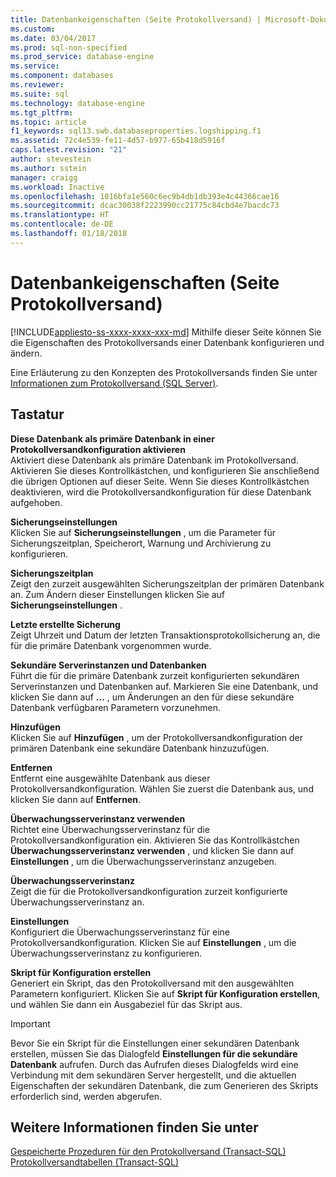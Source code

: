 ```yaml
---
title: Datenbankeigenschaften (Seite Protokollversand) | Microsoft-Dokumentation
ms.custom: 
ms.date: 03/04/2017
ms.prod: sql-non-specified
ms.prod_service: database-engine
ms.service: 
ms.component: databases
ms.reviewer: 
ms.suite: sql
ms.technology: database-engine
ms.tgt_pltfrm: 
ms.topic: article
f1_keywords: sql13.swb.databaseproperties.logshipping.f1
ms.assetid: 72c4e539-fe11-4d57-b977-65b418d5916f
caps.latest.revision: "21"
author: stevestein
ms.author: sstein
manager: craigg
ms.workload: Inactive
ms.openlocfilehash: 1016bfa1e560c6ec9b4db1db393e4c44366cae16
ms.sourcegitcommit: dcac30038f2223990cc21775c84cbd4e7bacdc73
ms.translationtype: HT
ms.contentlocale: de-DE
ms.lasthandoff: 01/18/2018
---
```

# <a name="database-properties-transaction-log-shipping-page"></a>Datenbankeigenschaften (Seite Protokollversand)
[!INCLUDE[appliesto-ss-xxxx-xxxx-xxx-md](../../includes/appliesto-ss-xxxx-xxxx-xxx-md.md)] Mithilfe dieser Seite können Sie die Eigenschaften des Protokollversands einer Datenbank konfigurieren und ändern.  
  
 Eine Erläuterung zu den Konzepten des Protokollversands finden Sie unter [Informationen zum Protokollversand &#40;SQL Server&#41;](../../database-engine/log-shipping/about-log-shipping-sql-server.md).  
  
## <a name="options"></a>Tastatur  
 **Diese Datenbank als primäre Datenbank in einer Protokollversandkonfiguration aktivieren**  
 Aktiviert diese Datenbank als primäre Datenbank im Protokollversand. Aktivieren Sie dieses Kontrollkästchen, und konfigurieren Sie anschließend die übrigen Optionen auf dieser Seite. Wenn Sie dieses Kontrollkästchen deaktivieren, wird die Protokollversandkonfiguration für diese Datenbank aufgehoben.  
  
 **Sicherungseinstellungen**  
 Klicken Sie auf **Sicherungseinstellungen** , um die Parameter für Sicherungszeitplan, Speicherort, Warnung und Archivierung zu konfigurieren.  
  
 **Sicherungszeitplan**  
 Zeigt den zurzeit ausgewählten Sicherungszeitplan der primären Datenbank an. Zum Ändern dieser Einstellungen klicken Sie auf **Sicherungseinstellungen** .  
  
 **Letzte erstellte Sicherung**  
 Zeigt Uhrzeit und Datum der letzten Transaktionsprotokollsicherung an, die für die primäre Datenbank vorgenommen wurde.  
  
 **Sekundäre Serverinstanzen und Datenbanken**  
 Führt die für die primäre Datenbank zurzeit konfigurierten sekundären Serverinstanzen und Datenbanken auf. Markieren Sie eine Datenbank, und klicken Sie dann auf **...** , um Änderungen an den für diese sekundäre Datenbank verfügbaren Parametern vorzunehmen.  
  
 **Hinzufügen**  
 Klicken Sie auf **Hinzufügen** , um der Protokollversandkonfiguration der primären Datenbank eine sekundäre Datenbank hinzuzufügen.  
  
 **Entfernen**  
 Entfernt eine ausgewählte Datenbank aus dieser Protokollversandkonfiguration. Wählen Sie zuerst die Datenbank aus, und klicken Sie dann auf **Entfernen**.  
  
 **Überwachungsserverinstanz verwenden**  
 Richtet eine Überwachungsserverinstanz für die Protokollversandkonfiguration ein. Aktivieren Sie das Kontrollkästchen **Überwachungsserverinstanz verwenden** , und klicken Sie dann auf **Einstellungen** , um die Überwachungsserverinstanz anzugeben.  
  
 **Überwachungsserverinstanz**  
 Zeigt die für die Protokollversandkonfiguration zurzeit konfigurierte Überwachungsserverinstanz an.  
  
 **Einstellungen**  
 Konfiguriert die Überwachungsserverinstanz für eine Protokollversandkonfiguration. Klicken Sie auf **Einstellungen** , um die Überwachungsserverinstanz zu konfigurieren.  
  
 **Skript für Konfiguration erstellen**  
 Generiert ein Skript, das den Protokollversand mit den ausgewählten Parametern konfiguriert. Klicken Sie auf **Skript für Konfiguration erstellen**, und wählen Sie dann ein Ausgabeziel für das Skript aus.  
  
> [!IMPORTANT]  
>  Bevor Sie ein Skript für die Einstellungen einer sekundären Datenbank erstellen, müssen Sie das Dialogfeld **Einstellungen für die sekundäre Datenbank** aufrufen. Durch das Aufrufen dieses Dialogfelds wird eine Verbindung mit dem sekundären Server hergestellt, und die aktuellen Eigenschaften der sekundären Datenbank, die zum Generieren des Skripts erforderlich sind, werden abgerufen.  
  
## <a name="see-also"></a>Weitere Informationen finden Sie unter  
 [Gespeicherte Prozeduren für den Protokollversand &#40;Transact-SQL&#41;](../../relational-databases/system-stored-procedures/log-shipping-stored-procedures-transact-sql.md)   
 [Protokollversandtabellen &#40;Transact-SQL&#41;](../../relational-databases/system-tables/log-shipping-tables-transact-sql.md)  
  
  

